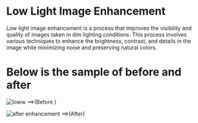# Low Light Image Enhancement
Low light image enhancement is a process that improves the visibility and quality of images taken in dim lighting conditions. This process involves various techniques to enhance the brightness, contrast, and details in the image while minimizing noise and preserving natural colors.


# Below is the sample of before and after
![loww](https://github.com/HarshitSonker/lowLightImageEnhancement/assets/72066120/976694f5-ef86-4719-86f1-b566fb50c43a)  ==>(Before
)

![after enhancement](https://github.com/HarshitSonker/lowLightImageEnhancement/assets/72066120/12dde5c9-b5be-4b43-9b6e-7aac99279897)
==>(After)
